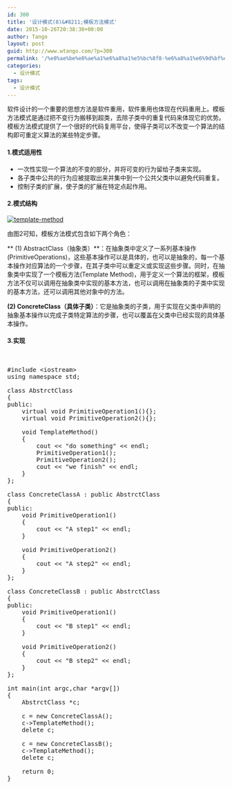 ```yaml
---
id: 300
title: '设计模式(8)&#8211;模板方法模式'
date: 2015-10-26T20:38:30+00:00
author: Tango
layout: post
guid: http://www.wtango.com/?p=300
permalink: '/%e8%ae%be%e8%ae%a1%e6%a8%a1%e5%bc%8f8-%e6%a8%a1%e6%9d%bf%e6%96%b9%e6%b3%95%e6%a8%a1%e5%bc%8f/'
categories:
  - 设计模式
tags:
  - 设计模式
---
```

软件设计的一个重要的思想方法是软件重用，软件重用也体现在代码重用上。模板方法模式是通过把不变行为搬移到超类，去除子类中的重复代码来体现它的优势。模板方法模式提供了一个很好的代码复用平台，使得子类可以不改变一个算法的结构即可重定义算法的某些特定步骤。

<!--more-->

#### 1.模式适用性

  * 一次性实现一个算法的不变的部分，并将可变的行为留给子类来实现。
  * 各子类中公共的行为应被提取出来并集中到一个公共父类中以避免代码重复。
  * 控制子类的扩展，使子类的扩展在特定点起作用。

#### 2.模式结构

[<img class="aligncenter size-full wp-image-301" src="../wp-content/uploads/2015/10/template-method.png" alt="template-method" width="461" height="245" srcset="../wp-content/uploads/2015/10/template-method.png 461w, ../wp-content/uploads/2015/10/template-method-300x159.png 300w" sizes="(max-width: 461px) 100vw, 461px" />](../wp-content/uploads/2015/10/template-method.png)

由图2可知，模板方法模式包含如下两个角色：

** (1) AbstractClass（抽象类）**：在抽象类中定义了一系列基本操作(PrimitiveOperations)，这些基本操作可以是具体的，也可以是抽象的，每一个基本操作对应算法的一个步骤，在其子类中可以重定义或实现这些步骤。同时，在抽象类中实现了一个模板方法(Template Method)，用于定义一个算法的框架，模板方法不仅可以调用在抽象类中实现的基本方法，也可以调用在抽象类的子类中实现的基本方法，还可以调用其他对象中的方法。

**(2) ConcreteClass（具体子类）**：它是抽象类的子类，用于实现在父类中声明的抽象基本操作以完成子类特定算法的步骤，也可以覆盖在父类中已经实现的具体基本操作。

#### 3.实现

&nbsp;

<pre class="brush: cpp; title: ; notranslate" title="">#include &lt;iostream&gt;
using namespace std;

class AbstrctClass
{
public:
	virtual void PrimitiveOperation1(){};
	virtual void PrimitiveOperation2(){};

	void TemplateMethod()
	{
		cout &lt;&lt; "do something" &lt;&lt; endl;
		PrimitiveOperation1();
		PrimitiveOperation2();
		cout &lt;&lt; "we finish" &lt;&lt; endl;
	}
};

class ConcreteClassA : public AbstrctClass
{
public:
	void PrimitiveOperation1()
	{
		cout &lt;&lt; "A step1" &lt;&lt; endl;
	}

	void PrimitiveOperation2()
	{
		cout &lt;&lt; "A step2" &lt;&lt; endl;
	}
};

class ConcreteClassB : public AbstrctClass
{
public:
	void PrimitiveOperation1()
	{
		cout &lt;&lt; "B step1" &lt;&lt; endl;
	}

	void PrimitiveOperation2()
	{
		cout &lt;&lt; "B step2" &lt;&lt; endl;
	}
};

int main(int argc,char *argv[])
{
	AbstrctClass *c;

	c = new ConcreteClassA();
	c-&gt;TemplateMethod();
	delete c;

	c = new ConcreteClassB();
	c-&gt;TemplateMethod();
	delete c;

	return 0;
}
</pre>